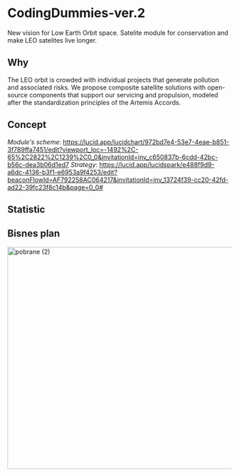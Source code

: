 # CodingDummies-ver.2
New vision for Low Earth Orbit space. Satelite module for conservation and make LEO satelites live longer. 
## Why
The LEO orbit is crowded with individual projects that generate pollution and associated risks. We propose composite satellite solutions with open-source components that support our servicing and propulsion, modeled after the standardization principles of the Artemis Accords.
## Concept
*Module's scheme*: https://lucid.app/lucidchart/972bd7e4-53e7-4eae-b851-3f789ffa7451/edit?viewport_loc=-1492%2C-65%2C2822%2C1239%2C0_0&invitationId=inv_c650837b-6cdd-42bc-b56c-dea3b06d1ed7
*Strategy*: https://lucid.app/lucidspark/e488f9d9-a6dc-4136-b3f1-e6953a9f4253/edit?beaconFlowId=AF792258AC064217&invitationId=inv_13724f39-cc20-42fd-ad22-39fc23f8c14b&page=0_0#
## Statistic
## Bisnes plan

<img width="800" height="500" alt="pobrane (2)" src="https://github.com/user-attachments/assets/0477d21d-6865-406f-bc0a-44fe4fd58f55" />
